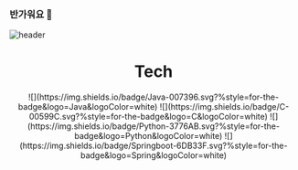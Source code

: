 ### 반가워요 👋
![header](https://capsule-render.vercel.app/api?type=slice&color=75BDE0&height=300&section=header&text=BuYong%20Jeong&fontSize=90)
<!--
**cottonrose1011/cottonrose1011** is a ✨ _special_ ✨ repository because its `README.md` (this file) appears on your GitHub profile.

Here are some ideas to get you started:

- 🔭 I’m currently working on ...
- 🌱 I’m currently learning ...
- 👯 I’m looking to collaborate on ...
- 🤔 I’m looking for help with ...
- 💬 Ask me about ...
- 📫 How to reach me: ...
- 😄 Pronouns: ...
- ⚡ Fun fact: ...
-->

<h1 align="center">Tech</h3>

<p align="center">
![](https://img.shields.io/badge/Java-007396.svg?%style=for-the-badge&logo=Java&logoColor=white) 
![](https://img.shields.io/badge/C-00599C.svg?%style=for-the-badge&logo=C&logoColor=white)
![](https://img.shields.io/badge/Python-3776AB.svg?%style=for-the-badge&logo=Python&logoColor=white)   ![](https://img.shields.io/badge/Springboot-6DB33F.svg?%style=for-the-badge&logo=Spring&logoColor=white)</p>
